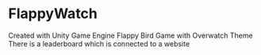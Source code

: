 # FlappyWatch
Created with Unity Game Engine
Flappy Bird Game with Overwatch Theme
There is a leaderboard which is connected to a website
